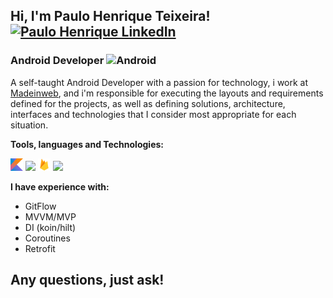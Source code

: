 ## Hi, I'm Paulo Henrique Teixeira! <a href="https://www.linkedin.com/in/phteixeira/"><img alt="Paulo Henrique LinkedIn" width="22px" src="https://raw.githubusercontent.com/peterthehan/peterthehan/master/assets/linkedin.svg"></a>

### Android Developer ![Android](https://img.icons8.com/office/40/000000/android.png "Android")

A self-taught Android Developer with a passion for technology, i work at [Madeinweb](https://www.madeinweb.com.br/), and i'm responsible for executing the layouts and requirements defined for the projects, as well as defining solutions, architecture, interfaces and technologies that I consider most appropriate for each situation.

**Tools, languages and Technologies:**

<code><img height="20" src="https://raw.githubusercontent.com/github/explore/80688e429a7d4ef2fca1e82350fe8e3517d3494d/topics/kotlin/kotlin.png"></code>
<code><img height="20" src="https://developer.android.com/studio/images/studio-icon-preview.svg"></code>
<code><img height="20" src="https://raw.githubusercontent.com/github/explore/80688e429a7d4ef2fca1e82350fe8e3517d3494d/topics/firebase/firebase.png"></code>
<code><img height="20" src="https://avatars.githubusercontent.com/u/18133?s=200&v=4"></code>

**I have experience with:**

- GitFlow
- MVVM/MVP
- DI (koin/hilt)
- Coroutines
- Retrofit

## Any questions, just ask!
